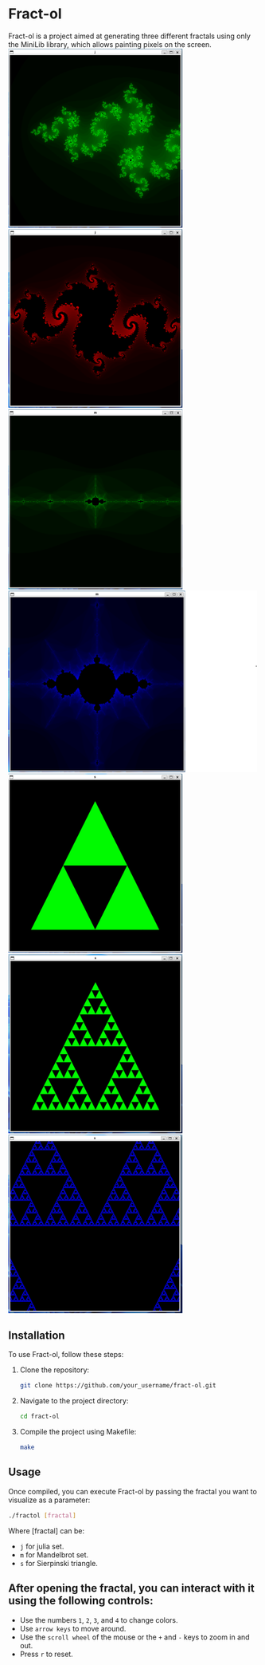 # Fract-ol

Fract-ol is a project aimed at generating three different fractals using only the MiniLib library, which allows painting pixels on the screen.
<img src="images/julia1.png" alt="Julia Set" width="350">
<img src="images/julia2.png" alt="Julia Set" width="350">
<img src="images/mandel1.png" alt="Mandel Set" width="350">
<img src="images/mandel2.png" alt="Mandel Set" width="500">
<img src="images/spel1.png" alt="Spel Set" width="350">
<img src="images/spel2.png" alt="Spel Set" width="350">
<img src="images/spel3.png" alt="Spel Set" width="350">

## Installation

To use Fract-ol, follow these steps:

1. Clone the repository:

    ```bash
    git clone https://github.com/your_username/fract-ol.git
    ```

2. Navigate to the project directory:

    ```bash
    cd fract-ol
    ```

3. Compile the project using Makefile:

    ```bash
    make
    ```

## Usage


Once compiled, you can execute Fract-ol by passing the fractal you want to visualize as a parameter:

```bash
./fractol [fractal]
```

Where [fractal] can be:
- `j` for julia set.
- `m` for Mandelbrot set.
- `s` for Sierpinski triangle.

## After opening the fractal, you can interact with it using the following controls:
- Use the numbers `1`, `2`, `3`, and `4` to change colors.
- Use `arrow keys` to move around.
- Use the `scroll wheel` of the mouse or the `+` and `-` keys to zoom in and out.
- Press `r` to reset.

